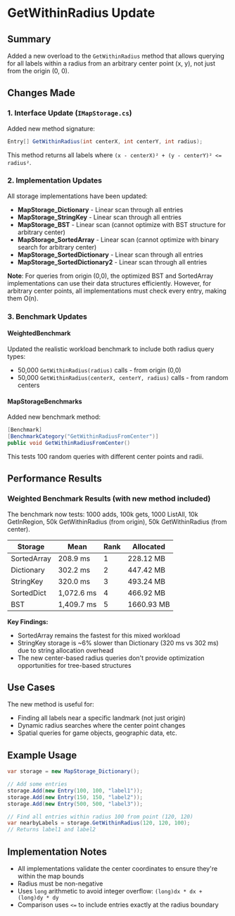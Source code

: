 # GetWithinRadius Update

## Summary

Added a new overload to the `GetWithinRadius` method that allows querying for all labels within a radius from an arbitrary center point (x, y), not just from the origin (0, 0).

## Changes Made

### 1. Interface Update (`IMapStorage.cs`)

Added new method signature:
```csharp
Entry[] GetWithinRadius(int centerX, int centerY, int radius);
```

This method returns all labels where `(x - centerX)² + (y - centerY)² <= radius²`.

### 2. Implementation Updates

All storage implementations have been updated:

- **MapStorage_Dictionary** - Linear scan through all entries
- **MapStorage_StringKey** - Linear scan through all entries
- **MapStorage_BST** - Linear scan (cannot optimize with BST structure for arbitrary center)
- **MapStorage_SortedArray** - Linear scan (cannot optimize with binary search for arbitrary center)
- **MapStorage_SortedDictionary** - Linear scan through all entries
- **MapStorage_SortedDictionary2** - Linear scan through all entries

**Note**: For queries from origin (0,0), the optimized BST and SortedArray implementations can use their data structures efficiently. However, for arbitrary center points, all implementations must check every entry, making them O(n).

### 3. Benchmark Updates

#### WeightedBenchmark
Updated the realistic workload benchmark to include both radius query types:
- 50,000 `GetWithinRadius(radius)` calls - from origin (0,0)
- 50,000 `GetWithinRadius(centerX, centerY, radius)` calls - from random centers

#### MapStorageBenchmarks
Added new benchmark method:
```csharp
[Benchmark]
[BenchmarkCategory("GetWithinRadiusFromCenter")]
public void GetWithinRadiusFromCenter()
```

This tests 100 random queries with different center points and radii.

## Performance Results

### Weighted Benchmark Results (with new method included)

The benchmark now tests: 1000 adds, 100k gets, 1000 ListAll, 10k GetInRegion, 50k GetWithinRadius (from origin), 50k GetWithinRadius (from center).

| Storage      | Mean      | Rank | Allocated  |
|--------------|-----------|------|------------|
| SortedArray  | 208.9 ms  | 1    | 228.12 MB  |
| Dictionary   | 302.2 ms  | 2    | 447.42 MB  |
| StringKey    | 320.0 ms  | 3    | 493.24 MB  |
| SortedDict   | 1,072.6 ms| 4    | 466.92 MB  |
| BST          | 1,409.7 ms| 5    | 1660.93 MB |

**Key Findings:**
- SortedArray remains the fastest for this mixed workload
- StringKey storage is ~6% slower than Dictionary (320 ms vs 302 ms) due to string allocation overhead
- The new center-based radius queries don't provide optimization opportunities for tree-based structures

## Use Cases

The new method is useful for:
- Finding all labels near a specific landmark (not just origin)
- Dynamic radius searches where the center point changes
- Spatial queries for game objects, geographic data, etc.

## Example Usage

```csharp
var storage = new MapStorage_Dictionary();

// Add some entries
storage.Add(new Entry(100, 100, "label1"));
storage.Add(new Entry(150, 150, "label2"));
storage.Add(new Entry(500, 500, "label3"));

// Find all entries within radius 100 from point (120, 120)
var nearbyLabels = storage.GetWithinRadius(120, 120, 100);
// Returns label1 and label2
```

## Implementation Notes

- All implementations validate the center coordinates to ensure they're within the map bounds
- Radius must be non-negative
- Uses `long` arithmetic to avoid integer overflow: `(long)dx * dx + (long)dy * dy`
- Comparison uses `<=` to include entries exactly at the radius boundary

